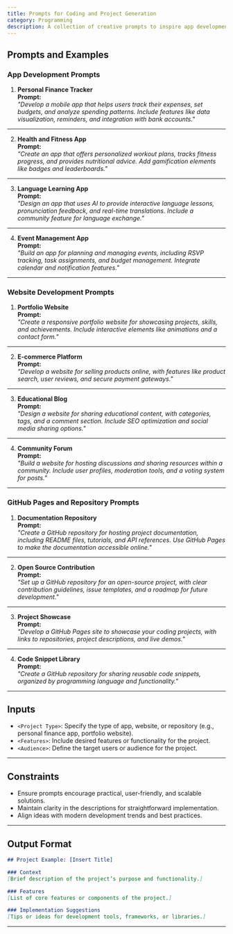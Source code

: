 ```yaml
---
title: Prompts for Coding and Project Generation
category: Programming
description: A collection of creative prompts to inspire app development, website creation, and GitHub project setups.
---
```


## Prompts and Examples

### **App Development Prompts**

1. **Personal Finance Tracker**  
   **Prompt:**  
   *"Develop a mobile app that helps users track their expenses, set budgets, and analyze spending patterns. Include features like data visualization, reminders, and integration with bank accounts."*

---

2. **Health and Fitness App**  
   **Prompt:**  
   *"Create an app that offers personalized workout plans, tracks fitness progress, and provides nutritional advice. Add gamification elements like badges and leaderboards."*

---

3. **Language Learning App**  
   **Prompt:**  
   *"Design an app that uses AI to provide interactive language lessons, pronunciation feedback, and real-time translations. Include a community feature for language exchange."*

---

4. **Event Management App**  
   **Prompt:**  
   *"Build an app for planning and managing events, including RSVP tracking, task assignments, and budget management. Integrate calendar and notification features."*

---

### **Website Development Prompts**

1. **Portfolio Website**  
   **Prompt:**  
   *"Create a responsive portfolio website for showcasing projects, skills, and achievements. Include interactive elements like animations and a contact form."*

---

2. **E-commerce Platform**  
   **Prompt:**  
   *"Develop a website for selling products online, with features like product search, user reviews, and secure payment gateways."*

---

3. **Educational Blog**  
   **Prompt:**  
   *"Design a website for sharing educational content, with categories, tags, and a comment section. Include SEO optimization and social media sharing options."*

---

4. **Community Forum**  
   **Prompt:**  
   *"Build a website for hosting discussions and sharing resources within a community. Include user profiles, moderation tools, and a voting system for posts."*

---

### **GitHub Pages and Repository Prompts**

1. **Documentation Repository**  
   **Prompt:**  
   *"Create a GitHub repository for hosting project documentation, including README files, tutorials, and API references. Use GitHub Pages to make the documentation accessible online."*

---

2. **Open Source Contribution**  
   **Prompt:**  
   *"Set up a GitHub repository for an open-source project, with clear contribution guidelines, issue templates, and a roadmap for future development."*

---

3. **Project Showcase**  
   **Prompt:**  
   *"Develop a GitHub Pages site to showcase your coding projects, with links to repositories, project descriptions, and live demos."*

---

4. **Code Snippet Library**  
   **Prompt:**  
   *"Create a GitHub repository for sharing reusable code snippets, organized by programming language and functionality."*

---

## Inputs

- `<Project Type>`: Specify the type of app, website, or repository (e.g., personal finance app, portfolio website).  
- `<Features>`: Include desired features or functionality for the project.  
- `<Audience>`: Define the target users or audience for the project.

---

## Constraints

- Ensure prompts encourage practical, user-friendly, and scalable solutions.  
- Maintain clarity in the descriptions for straightforward implementation.  
- Align ideas with modern development trends and best practices.

---

## Output Format

```markdown
## Project Example: [Insert Title]

### Context
[Brief description of the project’s purpose and functionality.]

### Features
[List of core features or components of the project.]

### Implementation Suggestions
[Tips or ideas for development tools, frameworks, or libraries.]
```

---

